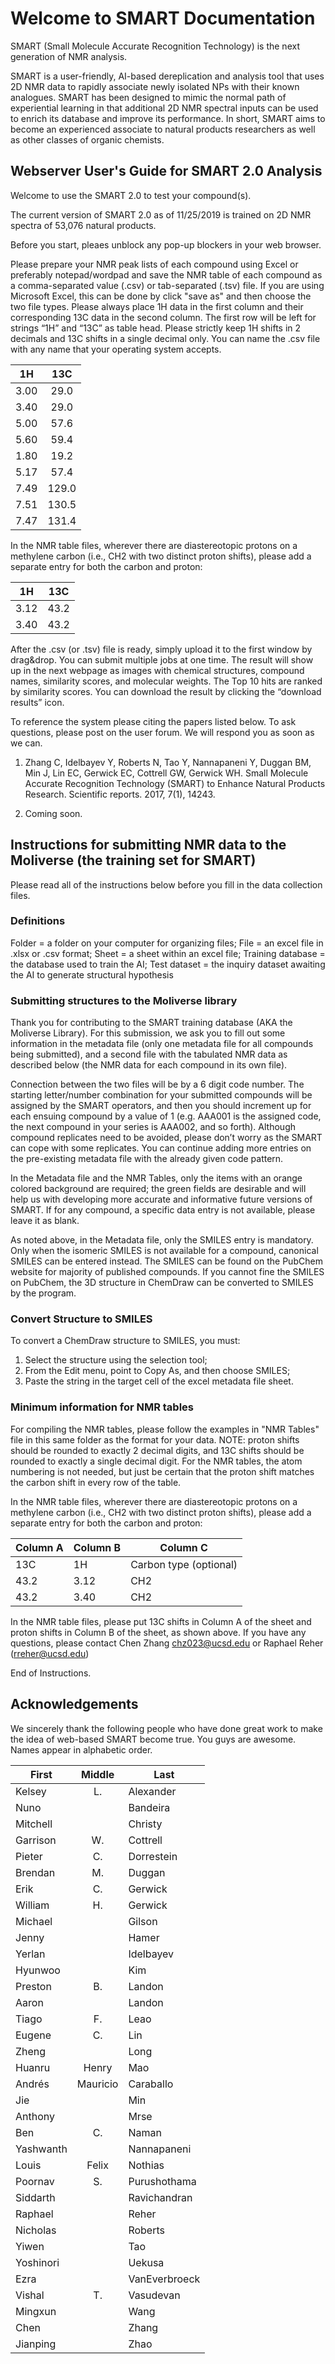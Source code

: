 # Welcome to SMART Documentation

SMART (Small Molecule Accurate Recognition Technology) is the next generation of NMR analysis. 

SMART is a user-friendly, AI-based dereplication and analysis tool that uses 2D NMR data to rapidly associate newly isolated NPs with their known analogues. SMART has been designed to mimic the normal path of experiential learning in that additional 2D NMR spectral inputs can be used to enrich its database and improve its performance. In short, SMART aims to become an experienced associate to natural products researchers as well as other classes of organic chemists.

## Webserver User's Guide for SMART 2.0 Analysis

Welcome to use the SMART 2.0 to test your compound(s). 

The current version of SMART 2.0 as of 11/25/2019 is trained on 2D NMR spectra of 53,076 natural products. 

Before you start, pleaes unblock any pop-up blockers in your web browser.

Please prepare your NMR peak lists of each compound using Excel or preferably notepad/wordpad and save the NMR table of each compound as a comma-separated value (.csv) or tab-separated (.tsv) file. If you are using Microsoft Excel, this can be done by click "save as" and then choose the two file types. Please always place 1H data in the first column and their corresponding 13C data in the second column. The first row will be left for strings “1H” and “13C” as table head. Please strictly keep 1H shifts in 2 decimals and 13C shifts in a single decimal only. You can name the .csv file with any name that your operating system accepts.

|     1H     |     13C     |
|:----------:|:-----------:|
|    3.00    |     29.0    |
|    3.40    |     29.0    |
|    5.00    |     57.6    |
|    5.60    |     59.4    |
|    1.80    |     19.2    |
|    5.17    |     57.4    |
|    7.49    |    129.0    |
|    7.51    |    130.5    |
|    7.47    |    131.4    |

In the NMR table files, wherever there are diastereotopic protons on a methylene carbon (i.e., CH2 with two distinct proton shifts), please add a separate entry for both the carbon and proton:

|     1H     |     13C     |
|:----------:|:-----------:| 
| 3.12       | 43.2        |
| 3.40       | 43.2        | 

After the .csv (or .tsv) file is ready, simply upload it to the first window by drag&drop. You can submit multiple jobs at one time. The result will show up in the next webpage as images with chemical structures, compound names, similarity scores, and molecular weights. The Top 10 hits are ranked by similarity scores. You can download the result by clicking the “download results” icon.

To reference the system please citing the papers listed below. To ask questions, please post on the user forum. We will respond you as soon as we can.

1. Zhang C, Idelbayev Y, Roberts N, Tao Y, Nannapaneni Y, Duggan BM, Min J, Lin EC, Gerwick EC, Cottrell GW, Gerwick WH. Small Molecule Accurate Recognition Technology (SMART) to Enhance Natural Products Research. Scientific reports. 2017, 7(1), 14243.

2. Coming soon.

## Instructions for submitting NMR data to the Moliverse (the training set for SMART)
Please read all of the instructions below before you fill in the data collection files.

### Definitions
Folder = a folder on your computer for organizing files; File = an excel file in .xlsx or .csv format; Sheet = a sheet within an excel file; Training database = the database used to train the AI; Test dataset = the inquiry dataset awaiting the AI to generate structural hypothesis

### Submitting structures to the Moliverse library
Thank you for contributing to the SMART training database (AKA the Moliverse Library). For this submission, we ask you to fill out some information in the metadata file (only one metadata file for all compounds being submitted), and a second file with the tabulated NMR data as described below (the NMR data for each compound in its own file). 

Connection between the two files will be by a 6 digit code number.  The starting letter/number combination for your submitted compounds will be assigned by the SMART operators, and then you should increment up for each ensuing compound by a value of 1 (e.g. AAA001 is the assigned code, the next compound in your series is AAA002, and so forth). Although compound replicates need to be avoided, please don’t worry as the SMART can cope with some replicates. You can continue adding more entries on the pre-existing metadata file with the already given code pattern. 

In the Metadata file and the NMR Tables, only the items with an orange colored background are required; the green fields are desirable and will help us with developing more accurate and informative future versions of SMART. If for any compound, a specific data entry is not available, please leave it as blank.

As noted above, in the Metadata file, only the SMILES entry is mandatory. Only when the isomeric SMILES is not available for a compound, canonical SMILES can be entered instead. The SMILES can be found on the PubChem website for majority of published compounds. If you cannot fine the SMILES on PubChem, the 3D structure in ChemDraw can be converted to SMILES by the program.

### Convert Structure to SMILES
To convert a ChemDraw structure to SMILES, you must:
1) Select the structure using the selection tool; 
2) From the Edit menu, point to Copy As, and then choose SMILES;
3) Paste the string in the target cell of the excel metadata file sheet.

### Minimum information for NMR tables
For compiling the NMR tables, please follow the examples in "NMR Tables" file in this same folder as the format for your data. NOTE: proton shifts should be rounded to exactly 2 decimal digits, and 13C shifts should be rounded to exactly a single decimal digit.
For the NMR tables, the atom numbering is not needed, but just be certain that the proton shift matches the carbon shift in every row of the table.

In the NMR table files, wherever there are diastereotopic protons on a methylene carbon (i.e., CH2 with two distinct proton shifts), please add a separate entry for both the carbon and proton:

| Column A | Column B | Column C               |   
|----------|----------|------------------------|
| 13C      | 1H       | Carbon type (optional) |
| 43.2     | 3.12     | CH2                    |
| 43.2     | 3.40     | CH2                    |

In the NMR table files, please put 13C shifts in Column A of the sheet and proton shifts in Column B of the sheet, as shown above.
If you have any questions, please contact Chen Zhang chz023@ucsd.edu or Raphael Reher (rreher@ucsd.edu)

End of Instructions.

## Acknowledgements

We sincerely thank the following people who have done great work to make the idea of web-based SMART become true. You guys are awesome. 
Names appear in alphabetic order.

| First     |  Middle  | Last         |
|-----------|:--------:|--------------|
| Kelsey    |    L.    | Alexander    |
| Nuno      |          | Bandeira     |
| Mitchell  |          | Christy      |
| Garrison  |    W.    | Cottrell     |
| Pieter    |    C.    | Dorrestein   |
| Brendan   |    M.    | Duggan       |
| Erik      |    C.    | Gerwick      |
| William   |    H.    | Gerwick      |
| Michael   |          | Gilson       |
| Jenny     |          | Hamer        |
| Yerlan    |          | Idelbayev    |
| Hyunwoo   |          | Kim          |
| Preston   |    B.    | Landon       |
| Aaron     |          | Landon       |
| Tiago     |    F.    | Leao         |
| Eugene    |    C.    | Lin          |
| Zheng     |          | Long         |
| Huanru    |   Henry  | Mao          |
| Andrés    | Mauricio | Caraballo    |
| Jie       |          | Min          |
| Anthony   |          | Mrse         |
| Ben       |    C.    | Naman        |
| Yashwanth |          | Nannapaneni  |
| Louis     |   Felix  | Nothias      |
| Poornav   |    S.    | Purushothama |
| Siddarth  |          | Ravichandran |
| Raphael   |          | Reher        |
| Nicholas  |          | Roberts      |
| Yiwen     |          | Tao          |
| Yoshinori |          | Uekusa       |
| Ezra      |          | VanEverbroeck|
| Vishal    |    T.    | Vasudevan    |
| Mingxun   |          | Wang         |
| Chen      |          | Zhang        |
| Jianping  |          | Zhao         |
